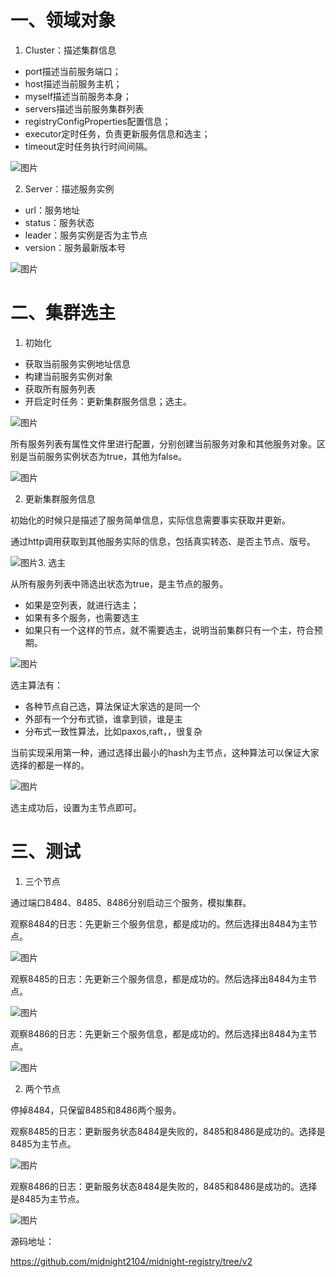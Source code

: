 # 一、领域对象

1. Cluster：描述集群信息

- port描述当前服务端口；
- host描述当前服务主机；
- myself描述当前服务本身；
- servers描述当前服务集群列表
- registryConfigProperties配置信息；
- executor定时任务，负责更新服务信息和选主；
- timeout定时任务执行时间间隔。

![图片](https://mmbiz.qpic.cn/sz_mmbiz_png/rw1wCRwDbgZzJ1wAt5Yx0ibibzdUEcQno4oH9YENXwHhwcwETaxGLhZicEb5xQjcXmOsZSO6BoEtRWyia6r5RTrwfQ/640?wx_fmt=png&from=appmsg&tp=webp&wxfrom=5&wx_lazy=1&wx_co=1)

2. Server：描述服务实例

- url：服务地址
- status：服务状态
- leader：服务实例是否为主节点
- version：服务最新版本号

![图片](https://mmbiz.qpic.cn/sz_mmbiz_png/rw1wCRwDbgZzJ1wAt5Yx0ibibzdUEcQno4Q8NIYgDMzywN2fFQnDib01lGSVYOOlQBicEfaHHExvGdShiag8kPSMDcA/640?wx_fmt=png&from=appmsg&tp=webp&wxfrom=5&wx_lazy=1&wx_co=1)

# 二、集群选主

1. 初始化

- 获取当前服务实例地址信息
- 构建当前服务实例对象
- 获取所有服务列表
- 开启定时任务：更新集群服务信息；选主。

![图片](https://mmbiz.qpic.cn/sz_mmbiz_png/rw1wCRwDbgZzJ1wAt5Yx0ibibzdUEcQno45RWopQOGialpA2RmfoD6O39MQDUibEkrBrGz8eHHZrfP74x0KL1otlEA/640?wx_fmt=png&from=appmsg&tp=webp&wxfrom=5&wx_lazy=1&wx_co=1)

所有服务列表有属性文件里进行配置，分别创建当前服务对象和其他服务对象。区别是当前服务实例状态为true，其他为false。

![图片](https://mmbiz.qpic.cn/sz_mmbiz_png/rw1wCRwDbgZzJ1wAt5Yx0ibibzdUEcQno4icZvNdaEwEBycPVWWkxWyvFj0ulPWlpMBqCjmIDwuW4AqfJ1jNr8b6Q/640?wx_fmt=png&from=appmsg&tp=webp&wxfrom=5&wx_lazy=1&wx_co=1)

2. 更新集群服务信息

初始化的时候只是描述了服务简单信息，实际信息需要事实获取并更新。

通过http调用获取到其他服务实际的信息，包括真实转态、是否主节点、版号。

![图片](https://mmbiz.qpic.cn/sz_mmbiz_png/rw1wCRwDbgZzJ1wAt5Yx0ibibzdUEcQno47ehzmTqTHN6IYSuunxPVA95zlQLpTv3teGDtibTk7fTUicsj8u6bHNXA/640?wx_fmt=png&from=appmsg&tp=webp&wxfrom=5&wx_lazy=1&wx_co=1)3. 选主

从所有服务列表中筛选出状态为true，是主节点的服务。

- 如果是空列表，就进行选主；
- 如果有多个服务，也需要选主
- 如果只有一个这样的节点，就不需要选主，说明当前集群只有一个主，符合预期。

![图片](https://mmbiz.qpic.cn/sz_mmbiz_png/rw1wCRwDbgZzJ1wAt5Yx0ibibzdUEcQno4UedCVK9yibz8CBIfI9X0vlvRPtfvQQLSKhxKfnul9aadT7dPmqLc1Zg/640?wx_fmt=png&from=appmsg&tp=webp&wxfrom=5&wx_lazy=1&wx_co=1)

选主算法有：

- 各种节点自己选，算法保证大家选的是同一个
- 外部有一个分布式锁，谁拿到锁，谁是主
- 分布式一致性算法，比如paxos,raft，，很复杂

当前实现采用第一种，通过选择出最小的hash为主节点，这种算法可以保证大家选择的都是一样的。

![图片](https://mmbiz.qpic.cn/sz_mmbiz_png/rw1wCRwDbgZzJ1wAt5Yx0ibibzdUEcQno4aPYI6TiaiaBZvP1d13cf3DlBeggPRBfhNfpoFfqTwfckib56SEvib85uew/640?wx_fmt=png&from=appmsg&tp=webp&wxfrom=5&wx_lazy=1&wx_co=1)

选主成功后，设置为主节点即可。

# 三、测试

1. 三个节点

通过端口8484、8485、8486分别启动三个服务，模拟集群。

观察8484的日志：先更新三个服务信息，都是成功的。然后选择出8484为主节点。

![图片](https://mmbiz.qpic.cn/sz_mmbiz_png/rw1wCRwDbgZzJ1wAt5Yx0ibibzdUEcQno4eiacDMMDULWzBgH7qIWVibOm2k46VxonHx65GAVEpOJz9ibrqVicIiaSOpQ/640?wx_fmt=png&from=appmsg&tp=webp&wxfrom=5&wx_lazy=1&wx_co=1)

观察8485的日志：先更新三个服务信息，都是成功的。然后选择出8484为主节点。

![图片](https://mmbiz.qpic.cn/sz_mmbiz_png/rw1wCRwDbgZzJ1wAt5Yx0ibibzdUEcQno47ckkGGQicGljjW5qPNxRXNc48s0DkuD6YTl4FsspMNaoxh5uMHJMUDQ/640?wx_fmt=png&from=appmsg&tp=webp&wxfrom=5&wx_lazy=1&wx_co=1)

观察8486的日志：先更新三个服务信息，都是成功的。然后选择出8484为主节点。

![图片](https://mmbiz.qpic.cn/sz_mmbiz_png/rw1wCRwDbgZzJ1wAt5Yx0ibibzdUEcQno4et8jWFzknj0PyIeGOVAOAuDCUrr81nSOVHVeECI8vicjeW13DLqg0iaQ/640?wx_fmt=png&from=appmsg&tp=webp&wxfrom=5&wx_lazy=1&wx_co=1)

2. 两个节点

停掉8484，只保留8485和8486两个服务。

观察8485的日志：更新服务状态8484是失败的，8485和8486是成功的。选择是8485为主节点。

![图片](https://mmbiz.qpic.cn/sz_mmbiz_png/rw1wCRwDbgZzJ1wAt5Yx0ibibzdUEcQno4PES7DOibkgthLQSwnh91nkw05yNEPdkfP1y4JsgJ33ibbyBDHbiamQFhg/640?wx_fmt=png&from=appmsg&tp=webp&wxfrom=5&wx_lazy=1&wx_co=1)

观察8486的日志：更新服务状态8484是失败的，8485和8486是成功的。选择是8485为主节点。

![图片](https://mmbiz.qpic.cn/sz_mmbiz_png/rw1wCRwDbgZzJ1wAt5Yx0ibibzdUEcQno4uqZX86xARzFud4Qn2OJGyUVbzMUk06DYals3IjhKnoG8XWpVEslKeg/640?wx_fmt=png&from=appmsg&tp=webp&wxfrom=5&wx_lazy=1&wx_co=1)

源码地址：

https://github.com/midnight2104/midnight-registry/tree/v2
